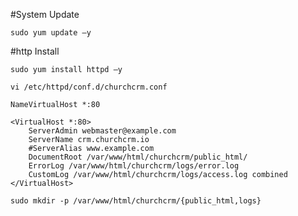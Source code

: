 

#System Update

`sudo yum update –y`

#http Install

`sudo yum install httpd –y`

`vi /etc/httpd/conf.d/churchcrm.conf`

```
NameVirtualHost *:80
        
<VirtualHost *:80>
    ServerAdmin webmaster@example.com
    ServerName crm.churchcrm.io
    #ServerAlias www.example.com
    DocumentRoot /var/www/html/churchcrm/public_html/
    ErrorLog /var/www/html/churchcrm/logs/error.log
    CustomLog /var/www/html/churchcrm/logs/access.log combined
</VirtualHost>
```

`sudo mkdir -p /var/www/html/churchcrm/{public_html,logs}`


